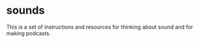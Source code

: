 # sounds
This is a set of instructions and resources for thinking about sound and for making podcasts. 
